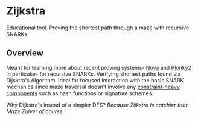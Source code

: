 # Zijkstra

Educational tool. Proving the shortest path through a maze with recursive SNARKs. 

## Overview

Meant for learning more about recent proving systems- [Nova](https://github.com/microsoft/Nova) and [Plonky2](https://github.com/mir-protocol/plonky2) in particular- for recursive SNARKs. Verifying shortest paths found via Dijsktra's Algorithm. Ideal for focused interaction with the basic SNARK mechanics since maze traversal doesn't involve any [constraint-heavy components](https://github.com/0xPARC/circom-ecdsa) such as hash functions or signature schemes.

Why Dijkstra's insead of a simpler DFS? *Because Zijkstra is catchier than Maze Zolver of course.*
